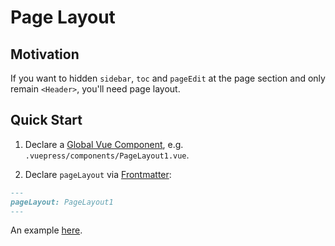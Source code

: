 # Page Layout

## Motivation

If you want to hidden `sidebar`, `toc` and `pageEdit` at the page section and only remain `<Header>`, you'll need page layout.

## Quick Start

1. Declare a [Global Vue Component](https://vuepress.vuejs.org/guide/directory-structure.html), e.g. `.vuepress/components/PageLayout1.vue`.

2. Declare `pageLayout` via [Frontmatter](https://vuepress.vuejs.org/guide/frontmatter.html):

```md
---
pageLayout: PageLayout1
---
```

An example [here](./page-layout-example.md).
